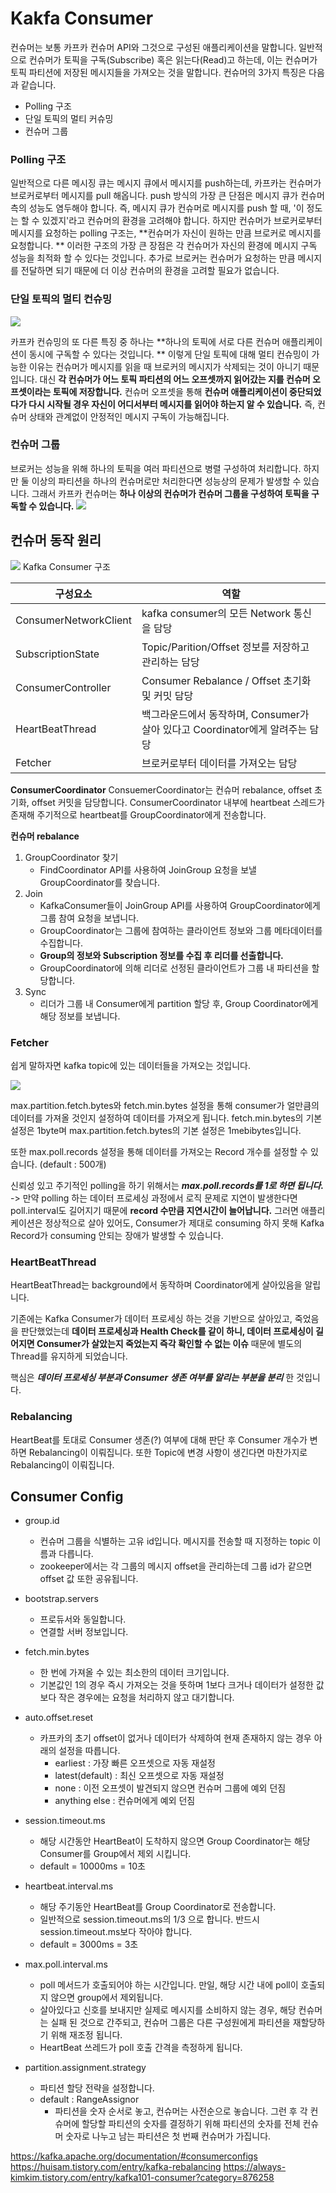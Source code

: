 # Kakfa Consumer

컨슈머는 보통 카프카 컨슈머 API와 그것으로 구성된 애플리케이션을 말합니다. 
일반적으로 컨슈머가 토픽을 구독(Subscribe) 혹은 읽는다(Read)고 하는데, 이는 컨슈머가 토픽 파티션에 저장된 메시지들을 가져오는 것을 말합니다. 
컨슈머의 3가지 특징은 다음과 같습니다. 
- Polling 구조
- 단일 토픽의 멀티 커슈밍
- 컨슈머 그룹

### Polling 구조
일반적으로 다른 메시징 큐는 메시지 큐에서 메시지를 push하는데, 카프카는 컨슈머가 브로커로부터 메시지를 pull 해옵니다. 
push 방식의 가장 큰 단점은 메시지 큐가 컨슈머 측의 성능도 염두해야 합니다. 즉, 메시지 큐가 컨슈머로 메시지를 push 할 때, '이 정도는 할 수 있겠지'라고 컨슈머의 환경을 고려해야 합니다.
하지만 컨슈머가 브로커로부터 메시지를 요청하는 polling 구조는, **컨슈머가 자신이 원하는 만큼 브로커로 메시지를 요청합니다. ** 이러한 구조의 가장 큰 장점은 각 컨슈머가 자신의 환경에 메시지 구독 성능을 최적화 할 수 있다는 것입니다. 추가로 브로커는 컨슈머가 요청하는 만큼 메시지를 전달하면 되기 때문에 더 이상 컨슈머의 환경을 고려할 필요가 없습니다. 


### 단일 토픽의 멀티 컨슈밍
![](https://blog.kakaocdn.net/dn/b9eWpo/btqDlj3DA5O/z16PGBflaS8bJyg9dMnbV0/img.png)

카프카 컨슈밍의 또 다른 특징 중 하나는 **하나의 토픽에 서로 다른 컨슈머 애플리케이션이 동시에 구독할 수 있다는 것입니다. ** 이렇게 단일 토픽에 대해 멀티 컨슈밍이 가능한 이유는 컨슈머가 메시지를 읽을 때 브로커의 메시지가 삭제되는 것이 아니기 때문입니다. 대신 **각 컨슈머가 어느 토픽 파티션의 어느 오프셋까지 읽어갔는 지를 컨슈머 오프셋이라는 토픽에 저장합니다.**
컨슈머 오프셋을 통해 **컨슈머 애플리케이션이 중단되었다가 다시 시작될 경우 자신이 어디서부터 메시지를 읽어야 하는지 알 수 있습니다.** 즉, 컨슈머 상태와 관계없이 안정적인 메시지 구독이 가능해집니다.


### 컨슈머 그룹
브로커는 성능을 위해 하나의 토픽을 여러 파티션으로 병렬 구성하여 처리합니다. 하지만 둘 이상의 파티션을 하나의 컨슈머로만 처리한다면 성능상의 문제가 발생할 수 있습니다. 
그래서 카프카 컨슈머는 **하나 이상의 컨슈머가 컨슈머 그룹을 구성하여 토픽을 구독할 수 있습니다.**
![](https://blog.kakaocdn.net/dn/bWRQzO/btqDmnYJpx4/cJmkH1kfJoGm2FrFrMk7O1/img.png)


## 컨슈머 동작 원리

![](https://blog.kakaocdn.net/dn/cuLxkJ/btrb6TpGA8W/rMNm7d7ThbVdBJ8t9cvlkK/img.png)
Kafka Consumer 구조

|구성요소| 역할 |
|--|--|
| ConsumerNetworkClient | kafka consumer의 모든 Network 통신을 담당 |
| SubscriptionState | Topic/Parition/Offset 정보를 저장하고 관리하는 담당 |
| ConsumerController | Consumer Rebalance / Offset 초기화 및 커밋 담당 |
| HeartBeatThread | 백그라운드에서 동작하며, Consumer가 살아 있다고 Coordinator에게 알려주는 담당 |
| Fetcher | 브로커로부터 데이터를 가져오는 담당 |


**ConsumerCoordinator**
ConsuemerCoordinator는 컨슈머 rebalance, offset 초기화, offset 커밋을 담당합니다.
ConsumerCoordinator 내부에 heartbeat 스레드가 존재해 주기적으로 heartbeat를 GroupCoordinator에게 전송합니다.


**컨슈머 rebalance**
1. GroupCoordinator 찾기
	- FindCoordinator API를 사용하여 JoinGroup 요청을 보낼 GroupCoordinator를 찾습니다.
2. Join
	- KafkaConsumer들이 JoinGroup API를 사용하여 GroupCoordinator에게 그룹 참여 요청을 보냅니다.
	- GroupCoordinator는 그룹에 참여하는 클라이언트 정보와 그룹 메타데이터를 수집합니다.
	- **Group의 정보와 Subscription 정보를 수집 후 리더를 선출합니다.**
	- GroupCoordinator에 의해 리더로 선정된 클라이언트가 그룹 내 파티션을 할당합니다.
3. Sync
	- 리더가 그룹 내 Consumer에게 partition 할당 후, Group Coordinator에게 해당 정보를 보냅니다.


### Fetcher
쉽게 말하자면 kafka topic에 있는 데이터들을 가져오는 것입니다.

![](https://blog.kakaocdn.net/dn/bQ15su/btrb8262vHC/wMEnmUuKnx3K84kvs1KNW0/img.png)

max.partition.fetch.bytes와 fetch.min.bytes 설정을 통해 consumer가 얼만큼의 데이터를 가져올 것인지 설정하여 데이터를 가져오게 됩니다.
fetch.min.bytes의 기본 설정은 1byte며 max.partition.fetch.bytes의 기본 설정은 1mebibytes입니다.

또한 max.poll.records 설정을 통해 데이터를 가져오는 Record 개수를 설정할 수 있습니다. (default : 500개)

신뢰성 있고 주기적인 polling을 하기 위해서는 ***max.poll.records를 1로 하면 됩니다.***
-> 만약 polling 하는 데이터 프로세싱 과정에서 로직 문제로 지연이 발생한다면 poll.interval도 길어지기 때문에 **record 수만큼 지연시간이 늘어납니다.** 그러면 애플리케이션은 정상적으로 살아 있어도, Consumer가 제대로 consuming 하지 못해 Kafka Record가 consuming 안되는 장애가 발생할 수 있습니다. 

### HeartBeatThread
HeartBeatThread는 background에서 동작하며 Coordinator에게 살아있음을 알립니다.

기존에는 Kafka Consumer가 데이터 프로세싱 하는 것을 기반으로 살아있고, 죽었음을 판단했었는데
**데이터 프로세싱과 Health Check를 같이 하니, 데이터 프로세싱이 길어지면 Consumer가 살았는지 죽었는지 즉각 확인할 수 없는 이슈** 때문에 별도의 Thread를 유지하게 되었습니다.

핵심은 ***데이터 프로세싱 부분과  Consumer 생존 여부를 알리는 부분을 분리*** 한 것입니다.


### Rebalancing
HeartBeat를 토대로 Consumer 생존(?) 여부에 대해 판단 후 Consumer 개수가 변하면 Rebalancing이 이뤄집니다.
또한 Topic에 변경 사항이 생긴다면 마찬가지로 Rebalancing이 이뤄집니다.


## Consumer Config

- group.id 
	- 컨슈머 그룹을 식별하는 고유 id입니다. 메시지를 전송할 때 지정하는 topic 이름과 다릅니다.
	- zookeeper에서는 각 그룹의 메시지 offset을 관리하는데 그룹 id가 같으면 offset 값 또한 공유됩니다.

- bootstrap.servers
	- 프로듀서와 동일합니다.
	- 연결할 서버 정보입니다.

- fetch.min.bytes
	- 한 번에 가져올 수 있는 최소한의 데이터 크기입니다.
	- 기본값인 1의 경우 즉시 가져오는 것을 뜻하며 1보다 크거나 데이터가 설정한 값보다 작은 경우에는 요청을 처리하지 않고 대기합니다.

- auto.offset.reset
	- 카프카의 초기 offset이 없거나 데이터가 삭제하여 현재 존재하지 않는 경우 아래의 설정을 따릅니다.
		- earliest : 가장 빠른 오프셋으로 자동 재설정
		- latest(default) : 최신 오프셋으로 자동 재설정
		- none : 이전 오프셋이 발견되지 않으면 컨슈머 그룹에 예외 던짐
		- anything else : 컨슈머에게 예외 던짐

- session.timeout.ms
	- 해당 시간동안 HeartBeat이 도착하지 않으면 Group Coordinator는 해당 Consumer를 Group에서 제외 시킵니다.
	- default = 10000ms = 10초

- heartbeat.interval.ms
	- 해당 주기동안 HeartBeat를 Group Coordinator로 전송합니다.
	- 일반적으로 session.timeout.ms의 1/3 으로 합니다. 반드시 session.timeout.ms보다 작아야 합니다.
	- default = 3000ms = 3초

- max.poll.interval.ms
	- poll 메서드가 호출되어야 하는 시간입니다. 만일, 해당 시간 내에 poll이 호출되지 않으면 group에서 제외됩니다. 
	- 살아있다고 신호를 보내지만 실제로 메시지를 소비하지 않는 경우, 해당 컨슈머는 실패 된 것으로 간주되고, 컨슈머 그룹은 다른 구성원에게 파티션을 재할당하기 위해 재조정 됩니다. 
	- HeartBeat 쓰레드가 poll 호출 간격을 측정하게 됩니다.

- partition.assignment.strategy
	- 파티션 할당 전략을 설정합니다.
	- default : RangeAssignor
		- 파티션을 숫자 순서로 놓고, 컨슈머는 사전순으로 놓습니다. 그런 후 각 컨슈머에 할당할 파티션의 숫자를 결정하기 위해 파티션의 숫자를 전체 컨슈머 숫자로 나누고 남는 파티션은 첫 번째 컨슈머가 가집니다.



https://kafka.apache.org/documentation/#consumerconfigs
https://huisam.tistory.com/entry/kafka-rebalancing
https://always-kimkim.tistory.com/entry/kafka101-consumer?category=876258
